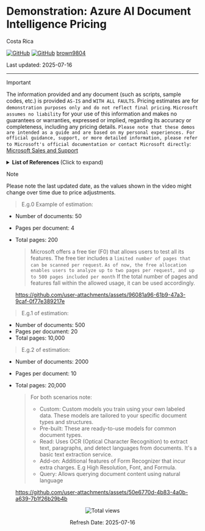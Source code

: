 # Demonstration: Azure AI Document Intelligence Pricing 

Costa Rica

[![GitHub](https://badgen.net/badge/icon/github?icon=github&label)](https://github.com) 
[![GitHub](https://img.shields.io/badge/--181717?logo=github&logoColor=ffffff)](https://github.com/)
[brown9804](https://github.com/brown9804)

Last updated: 2025-07-16

----------

> [!IMPORTANT]
> The information provided and any document (such as scripts, sample codes, etc.) is provided `AS-IS` and `WITH ALL FAULTS`. Pricing estimates are for `demonstration purposes only and do not reflect final pricing`. `Microsoft assumes no liability` for your use of this information and makes no guarantees or warranties, expressed or implied, regarding its accuracy or completeness, including any pricing details. `Please note that these demos are intended as a guide and are based on my personal experiences. For official guidance, support, or more detailed information, please refer to Microsoft's official documentation or contact Microsoft directly`: [Microsoft Sales and Support](https://support.microsoft.com/contactus?ContactUsExperienceEntryPointAssetId=S.HP.SMC-HOME)

<details>
<summary><b>List of References </b> (Click to expand)</summary>

- [Azure Pricing Calculator](https://azure.microsoft.com/en-us/pricing/calculator/)
- [Document Intelligence pricing](https://azure.microsoft.com/en-in/pricing/details/ai-document-intelligence/?msockid=38ec3806873362243e122ce086486339)

</details>

> [!NOTE]
> Please note the last updated date, as the values shown in the video might change over time due to price adjustments.

> E.g.0 Example of estimation: 

- Number of documents: 50
- Pages per document: 4
- Total pages: 200

   > Microsoft offers a free tier (F0) that allows users to test all its features. The free tier includes a `limited number of pages that can be scanned per request`. `As of now, the free allocation enables users to analyze up to two pages per request, and up to 500 pages included per month` If the total number of pages and features fall within the allowed usage, it can be used accordingly.

   <https://github.com/user-attachments/assets/96081a96-61b9-47a3-9caf-0f77e389217e>

> E.g.1 of estimation: 

- Number of documents: 500
- Pages per document: 20
- Total pages: 10,000

> E.g.2 of estimation: 

- Number of documents: 2000
- Pages per document: 10
- Total pages: 20,000

   > For both scenarios note: <br/>
   > - Custom: Custom models you train using your own labeled data. These models are tailored to your specific document types and structures. <br/>
   > - Pre-built: These are ready-to-use models for common document types. <br/>
   > - Read: Uses OCR (Optical Character Recognition) to extract text, paragraphs, and detect languages from documents. It's a basic text extraction service. <br/>
   > - Add-on: Additional features of Form Recognizer that incur extra charges. E.g High Resolution, Font, and Formula. <br/>
   > - Query: Allows querying document content using natural language

  <https://github.com/user-attachments/assets/50e6770d-4b83-4a0b-a639-7b1f26b29b4b>

<!-- START BADGE -->
<div align="center">
  <img src="https://img.shields.io/badge/Total%20views-15-limegreen" alt="Total views">
  <p>Refresh Date: 2025-07-16</p>
</div>
<!-- END BADGE -->
